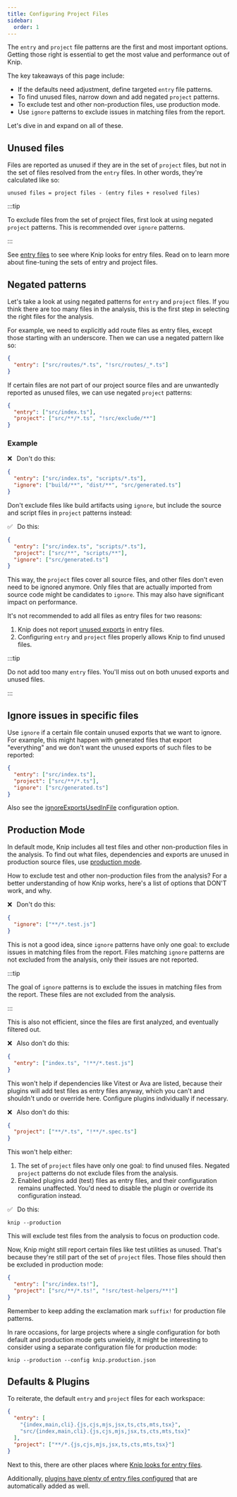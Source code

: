```yaml
---
title: Configuring Project Files
sidebar:
  order: 1
---
```


The `entry` and `project` file patterns are the first and most important
options. Getting those right is essential to get the most value and performance
out of Knip.

The key takeaways of this page include:

- If the defaults need adjustment, define targeted `entry` file patterns.
- To find unused files, narrow down and add negated `project` patterns.
- To exclude test and other non-production files, use production mode.
- Use `ignore` patterns to exclude issues in matching files from the report.

Let's dive in and expand on all of these.

## Unused files

Files are reported as unused if they are in the set of `project` files, but not
in the set of files resolved from the `entry` files. In other words, they're
calculated like so:

```
unused files = project files - (entry files + resolved files)
```

:::tip

To exclude files from the set of project files, first look at using negated
`project` patterns. This is recommended over `ignore` patterns.

:::

See [entry files][1] to see where Knip looks for entry files. Read on to learn
more about fine-tuning the sets of entry and project files.

## Negated patterns

Let's take a look at using negated patterns for `entry` and `project` files. If
you think there are too many files in the analysis, this is the first step in
selecting the right files for the analysis.

For example, we need to explicitly add route files as entry files, except those
starting with an underscore. Then we can use a negated pattern like so:

```json
{
  "entry": ["src/routes/*.ts", "!src/routes/_*.ts"]
}
```

If certain files are not part of our project source files and are unwantedly
reported as unused files, we can use negated `project` patterns:

```json
{
  "entry": ["src/index.ts"],
  "project": ["src/**/*.ts", "!src/exclude/**"]
}
```

### Example

❌   Don't do this:

```json title="knip.json"
{
  "entry": ["src/index.ts", "scripts/*.ts"],
  "ignore": ["build/**", "dist/**", "src/generated.ts"]
}
```

Don't exclude files like build artifacts using `ignore`, but include the source
and script files in `project` patterns instead:

✅   Do this:

```json title="knip.json"
{
  "entry": ["src/index.ts", "scripts/*.ts"],
  "project": ["src/**", "scripts/**"],
  "ignore": ["src/generated.ts"]
}
```

This way, the `project` files cover all source files, and other files don't even
need to be ignored anymore. Only files that are actually imported from source
code might be candidates to `ignore`. This may also have significant impact on
performance.

It's not recommended to add all files as entry files for two reasons:

1. Knip does not report [unused exports][2] in entry files.
2. Configuring `entry` and `project` files properly allows Knip to find unused
   files.

:::tip

Do not add too many `entry` files. You'll miss out on both unused exports and
unused files.

:::

## Ignore issues in specific files

Use `ignore` if a certain file contain unused exports that we want to ignore.
For example, this might happen with generated files that export "everything" and
we don't want the unused exports of such files to be reported:

```json
{
  "entry": ["src/index.ts"],
  "project": ["src/**/*.ts"],
  "ignore": ["src/generated.ts"]
}
```

Also see the [ignoreExportsUsedInFile][3] configuration option.

## Production Mode

In default mode, Knip includes all test files and other non-production files in
the analysis. To find out what files, dependencies and exports are unused in
production source files, use [production mode][4].

How to exclude test and other non-production files from the analysis? For a
better understanding of how Knip works, here's a list of options that DON'T
work, and why.

❌   Don't do this:

```json
{
  "ignore": ["**/*.test.js"]
}
```

This is not a good idea, since `ignore` patterns have only one goal: to exclude
issues in matching files from the report. Files matching `ignore` patterns are
not excluded from the analysis, only their issues are not reported.

:::tip

The goal of `ignore` patterns is to exclude the issues in matching files from
the report. These files are not excluded from the analysis.

:::

This is also not efficient, since the files are first analyzed, and eventually
filtered out.

❌   Also don't do this:

```json
{
  "entry": ["index.ts", "!**/*.test.js"]
}
```

This won't help if dependencies like Vitest or Ava are listed, because their
plugins will add test files as entry files anyway, which you can't and shouldn't
undo or override here. Configure plugins individually if necessary.

❌   Also don't do this:

```json
{
  "project": ["**/*.ts", "!**/*.spec.ts"]
}
```

This won't help either:

1. The set of `project` files have only one goal: to find unused files. Negated
   `project` patterns do not exclude files from the analysis.
2. Enabled plugins add (test) files as entry files, and their configuration
   remains unaffected. You'd need to disable the plugin or override its
   configuration instead.

✅   Do this:

```shell
knip --production
```

This will exclude test files from the analysis to focus on production code.

Now, Knip might still report certain files like test utilities as unused. That's
because they're still part of the set of `project` files. Those files should
then be excluded in production mode:

```json
{
  "entry": ["src/index.ts!"],
  "project": ["src/**/*.ts!", "!src/test-helpers/**!"]
}
```

Remember to keep adding the exclamation mark `suffix!` for production file
patterns.

In rare occasions, for large projects where a single configuration for both
default and production mode gets unwieldy, it might be interesting to consider
using a separate configuration file for production mode:

```shell
knip --production --config knip.production.json
```

## Defaults & Plugins

To reiterate, the default `entry` and `project` files for each workspace:

```json
{
  "entry": [
    "{index,main,cli}.{js,cjs,mjs,jsx,ts,cts,mts,tsx}",
    "src/{index,main,cli}.{js,cjs,mjs,jsx,ts,cts,mts,tsx}"
  ],
  "project": ["**/*.{js,cjs,mjs,jsx,ts,cts,mts,tsx}"]
}
```

Next to this, there are other places where [Knip looks for entry files][1].

Additionally, [plugins have plenty of entry files configured][5] that are
automatically added as well.

[1]: ../explanations/entry-files.md
[2]: ../typescript/unused-exports.md
[3]: ../reference/configuration#ignoreexportsusedinfile
[4]: ../features/production-mode.md
[5]: ../explanations/plugins.md#entry-files
